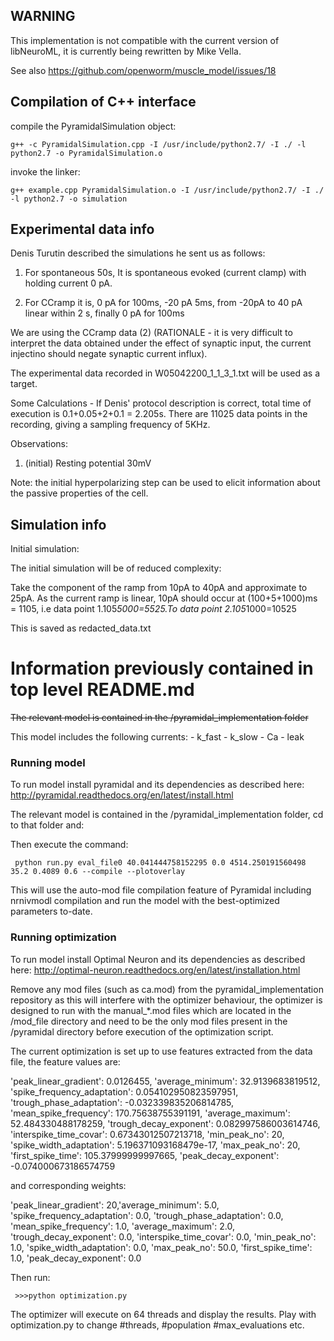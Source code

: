 
## WARNING


This implementation is not compatible with the current
version of libNeuroML, it is currently being rewritten
by Mike Vella.

See also https://github.com/openworm/muscle_model/issues/18



## Compilation of C++ interface


compile the PyramidalSimulation object:

    g++ -c PyramidalSimulation.cpp -I /usr/include/python2.7/ -I ./ -l python2.7 -o PyramidalSimulation.o
    
invoke the linker:

    g++ example.cpp PyramidalSimulation.o -I /usr/include/python2.7/ -I ./ -l python2.7 -o simulation


## Experimental data info


Denis Turutin described the simulations he sent us as follows:

1. For spontaneous 50s, It is spontaneous evoked (current clamp) with holding current 0 pA.

2. For CCramp it is, 0 pA for 100ms, -20 pA 5ms, from -20pA to 40 pA linear within 2 s, finally 0 pA for 100ms 

We are using the CCramp data (2) (RATIONALE - it is very difficult to interpret the data obtained under the effect of synaptic input, the current injectino should negate synaptic current influx). 

The experimental data recorded in W05042200_1_1_3_1.txt will be used as a target.

Some Calculations - If Denis' protocol description is correct, total time of execution is 0.1+0.05+2+0.1 = 2.205s. There are 11025 data points in the recording, giving a sampling frequency of 5KHz.

Observations:

1. (initial) Resting potential 30mV

Note: the initial hyperpolarizing step can be used to elicit information about the passive properties of the cell.


## Simulation info


Initial simulation:

The initial simulation will be of reduced complexity:

Take the component of the ramp from 10pA to 40pA and approximate to 25pA. As the current ramp is linear, 10pA should occur at (100+5+1000)ms = 1105, i.e data point 1.105*5000=5525.To data point 2.105*1000=10525

This is saved as redacted_data.txt


Information previously contained in top level README.md
=======================================================

~~The relevant model is contained in the /pyramidal_implementation folder~~

This model includes the following currents:
    - k_fast
    - k_slow
    - Ca
    - leak

### Running model


To run model install pyramidal and its dependencies as described here: 
http://pyramidal.readthedocs.org/en/latest/install.html

The relevant model is contained in the /pyramidal_implementation folder, cd to that folder and:

Then execute the command:

     python run.py eval_file0 40.041444758152295 0.0 4514.250191560498 35.2 0.4089 0.6 --compile --plotoverlay

This will use the auto-mod file compilation feature of Pyramidal including nrnivmodl compilation and run the model with the best-optimized parameters to-date.

### Running optimization

To run model install Optimal Neuron and its dependencies as described here: 
http://optimal-neuron.readthedocs.org/en/latest/installation.html

Remove any mod files (such as ca.mod) from the pyramidal_implementation repository as this will interfere with the optimizer behaviour, the optimizer is designed to run with the manual_*.mod files which are located in the /mod_file directory and need to be the only mod files present in the /pyramidal directory before execution of the optimization script.

The current optimization is set up to use features extracted from the data file, the feature values are:

'peak_linear_gradient': 0.0126455, 'average_minimum': 32.9139683819512, 'spike_frequency_adaptation': 0.054102950823597951, 'trough_phase_adaptation': -0.032339835206814785, 'mean_spike_frequency': 170.75638755391191, 'average_maximum': 52.484330488178259, 'trough_decay_exponent': 0.082997586003614746, 'interspike_time_covar': 0.67343012507213718, 'min_peak_no': 20, 'spike_width_adaptation': 5.196371093168479e-17, 'max_peak_no': 20, 'first_spike_time': 105.37999999997665, 'peak_decay_exponent': -0.074000673186574759

and corresponding weights:

'peak_linear_gradient': 20,'average_minimum': 5.0, 'spike_frequency_adaptation': 0.0, 'trough_phase_adaptation': 0.0, 'mean_spike_frequency': 1.0, 'average_maximum': 2.0, 'trough_decay_exponent': 0.0, 'interspike_time_covar': 0.0, 'min_peak_no': 1.0, 'spike_width_adaptation': 0.0, 'max_peak_no': 50.0, 'first_spike_time': 1.0, 'peak_decay_exponent': 0.0

Then run:

     >>>python optimization.py

The optimizer will execute on 64 threads and display the results. Play with optimization.py to change #threads, #population #max_evaluations etc.
